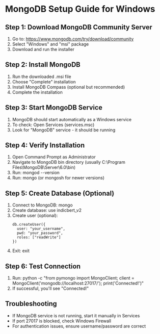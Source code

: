 # MongoDB Setup Guide for Windows

## Step 1: Download MongoDB Community Server
1. Go to: https://www.mongodb.com/try/download/community
2. Select "Windows" and "msi" package
3. Download and run the installer

## Step 2: Install MongoDB
1. Run the downloaded .msi file
2. Choose "Complete" installation
3. Install MongoDB Compass (optional but recommended)
4. Complete the installation

## Step 3: Start MongoDB Service
1. MongoDB should start automatically as a Windows service
2. To check: Open Services (services.msc)
3. Look for "MongoDB" service - it should be running

## Step 4: Verify Installation
1. Open Command Prompt as Administrator
2. Navigate to MongoDB bin directory (usually C:\Program Files\MongoDB\Server\6.0\bin)
3. Run: mongod --version
4. Run: mongo (or mongosh for newer versions)

## Step 5: Create Database (Optional)
1. Connect to MongoDB: mongo
2. Create database: use indicbert_v2
3. Create user (optional):
   ```
   db.createUser({
     user: "your_username",
     pwd: "your_password",
     roles: ["readWrite"]
   })
   ```
4. Exit: exit

## Step 6: Test Connection
1. Run: python -c "from pymongo import MongoClient; client = MongoClient('mongodb://localhost:27017/'); print('Connected!')"
2. If successful, you'll see "Connected!"

## Troubleshooting
- If MongoDB service is not running, start it manually in Services
- If port 27017 is blocked, check Windows Firewall
- For authentication issues, ensure username/password are correct
